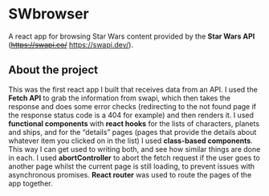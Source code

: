 # SWbrowser
A react app for browsing Star Wars content provided by the **Star Wars API** (~~https://swapi.co/~~ https://swapi.dev/).

## About the project
This was the first react app I built that receives data from an API. I used the **Fetch API** to grab the information from swapi, which then takes the response and does some error checks (redirecting to the not found page if the response status code is a 404 for example) and then renders it. I used **functional components** with **react hooks** for the lists of characters, planets and ships, and for the “details” pages (pages that provide the details about whatever item you clicked on in the list) I used **class-based components**. This way I can get used to writing both, and see how similar things are done in each. I used **abortController** to abort the fetch request if the user goes to another page whilst the current page is still loading, to prevent issues with asynchronous promises. **React router** was used to route the pages of the app together.